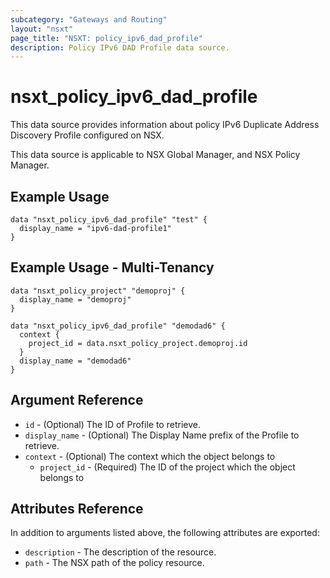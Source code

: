 ```yaml
---
subcategory: "Gateways and Routing"
layout: "nsxt"
page_title: "NSXT: policy_ipv6_dad_profile"
description: Policy IPv6 DAD Profile data source.
---
```


# nsxt_policy_ipv6_dad_profile

This data source provides information about policy IPv6 Duplicate Address Discovery Profile configured on NSX.

This data source is applicable to NSX Global Manager, and NSX Policy Manager.

## Example Usage

```hcl
data "nsxt_policy_ipv6_dad_profile" "test" {
  display_name = "ipv6-dad-profile1"
}
```

## Example Usage - Multi-Tenancy

```hcl
data "nsxt_policy_project" "demoproj" {
  display_name = "demoproj"
}

data "nsxt_policy_ipv6_dad_profile" "demodad6" {
  context {
    project_id = data.nsxt_policy_project.demoproj.id
  }
  display_name = "demodad6"
}
```

## Argument Reference

* `id` - (Optional) The ID of Profile to retrieve.
* `display_name` - (Optional) The Display Name prefix of the Profile to retrieve.
* `context` - (Optional) The context which the object belongs to
    * `project_id` - (Required) The ID of the project which the object belongs to

## Attributes Reference

In addition to arguments listed above, the following attributes are exported:

* `description` - The description of the resource.
* `path` - The NSX path of the policy resource.
